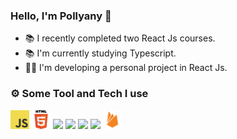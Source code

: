 ### Hello, I'm Pollyany 👋

- 📚 I recently completed two React Js courses.
- 📚 I'm currently studying Typescript.
- 👩‍💻 I'm developing a personal project in React Js.

### ⚙️ Some Tool and Tech I use
<code><img height="30" src="https://raw.githubusercontent.com/github/explore/80688e429a7d4ef2fca1e82350fe8e3517d3494d/topics/javascript/javascript.png"></code>
<code><img height="30" src="https://raw.githubusercontent.com/github/explore/80688e429a7d4ef2fca1e82350fe8e3517d3494d/topics/html/html.png"></code>
<code><img height="30" src="https://www.vectorlogo.zone/logos/w3_css/w3_css-official.svg"></code>
<code><img height="30" src="https://www.vectorlogo.zone/logos/sass-lang/sass-lang-icon.svg"></code>
<code><img height="30" src="https://www.vectorlogo.zone/logos/reactjs/reactjs-icon.svg"></code>
<code><img height="30" src="https://avatars1.githubusercontent.com/u/2918581?s=200&v=4"></code>
<code><img height="30" src="https://raw.githubusercontent.com/devicons/devicon/master/icons/firebase/firebase-plain.svg"></code>


<!-- ### 🚀 Quick Stats
<p align="center">
<img width="450" align="left" src="https://github-readme-stats-defcon27.vercel.app/api?username=pollyany&show_icons=true&line_height=21&theme=react" alt="Defcon27's Github Stats" />
</p>
-->
